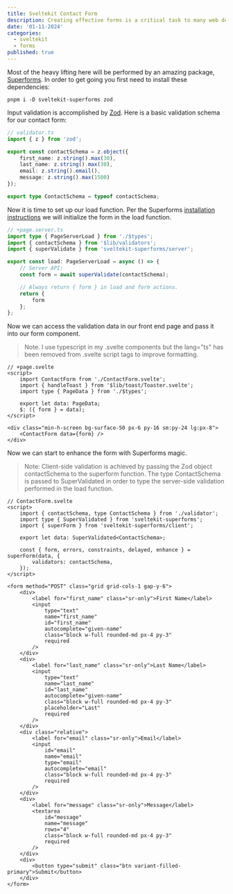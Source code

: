 ```yaml
---
title: Sveltekit Contact Form
description: Creating effective forms is a critical task to many web development project. This article will describe one method to create a contact form in Sveltekit that provides essential features such as form validation, error handling and user feedback.
date: '01-11-2024'
categories:
  - sveltekit
  - forms
published: true
---
```


Most of the heavy lifting here will be performed by an amazing package, [Superforms](https://superforms.rocks/). In order to get going you first need to install these dependencies: 

```
pnpm i -D sveltekit-superforms zod
```

Input validation is accomplished by [Zod](https://zod.dev/). Here is a basic validation schema for our contact form: 

```ts
// validator.ts
import { z } from 'zod';

export const contactSchema = z.object({
	first_name: z.string().max(30),
	last_name: z.string().max(30),
	email: z.string().email(),
	message: z.string().max(1500)
});

export type ContactSchema = typeof contactSchema;
```

Now it is time to set up our load function. Per the Superforms [installation instructions](https://superforms.rocks/get-started/#initializing-the-form-in-the-load-function) we will initialize the form in the load function.

```ts
// +page.server.ts
import type { PageServerLoad } from './$types';
import { contactSchema } from '$lib/validators';
import { superValidate } from 'sveltekit-superforms/server';

export const load: PageServerLoad = async () => {
	// Server API:
	const form = await superValidate(contactSchema);

	// Always return { form } in load and form actions.
	return {
		form
	};
};
```

Now we can access the validation data in our front end page and pass it into our form component.
> Note. I use typescript in my .svelte components but the lang="ts" has been removed from .svelte script tags to improve formatting.

```svelte
// +page.svelte
<script>
	import ContactForm from './ContactForm.svelte';
	import { handleToast } from '$lib/toast/Toaster.svelte';
	import type { PageData } from './$types';

	export let data: PageData;
	$: ({ form } = data);
</script>

<div class="min-h-screen bg-surface-50 px-6 py-16 sm:py-24 lg:px-8">
	<ContactForm data={form} />
</div>
```

Now we can start to enhance the form with Superforms magic.
> Note: Client-side validation is achieved by passing the Zod object contactSchema to the superform function. The type ContactSchema is passed to SuperValidated in order to type the server-side validation performed in the load function.

```svelte
// ContactForm.svelte
<script>
	import { contactSchema, type ContactSchema } from './validator';
	import type { SuperValidated } from 'sveltekit-superforms';
	import { superForm } from 'sveltekit-superforms/client';

	export let data: SuperValidated<ContactSchema>;

	const { form, errors, constraints, delayed, enhance } = superForm(data, {
		validators: contactSchema,
	});
</script>

<form method="POST" class="grid grid-cols-1 gap-y-6">
	<div>
		<label for="first_name" class="sr-only">First Name</label>
		<input
			type="text"
			name="first_name"
			id="first_name"
			autocomplete="given-name"
			class="block w-full rounded-md px-4 py-3"
			required
		/>
	</div>
	<div>
		<label for="last_name" class="sr-only">Last Name</label>
		<input
			type="text"
			name="last_name"
			id="last_name"
			autocomplete="given-name"
			class="block w-full rounded-md px-4 py-3"
			placeholder="Last"
			required
		/>
	</div>
	<div class="relative">
		<label for="email" class="sr-only">Email</label>
		<input
			id="email"
			name="email"
			type="email"
			autocomplete="email"
			class="block w-full rounded-md px-4 py-3"
			required
		/>
	</div>
	<div>
		<label for="message" class="sr-only">Message</label>
		<textarea
			id="message"
			name="message"
			rows="4"
			class="block w-full rounded-md px-4 py-3"
			required
		/>
	</div>
	<div>
		<button type="submit" class="btn variant-filled-primary">Submit</button>
	</div>
</form>
```